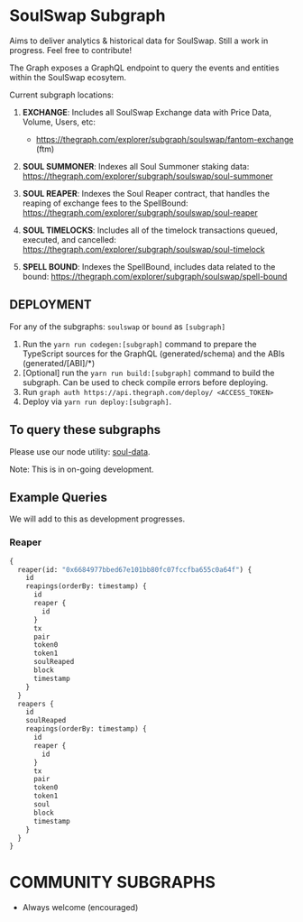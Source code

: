 # SoulSwap Subgraph

Aims to deliver analytics & historical data for SoulSwap. Still a work in progress. Feel free to contribute!

The Graph exposes a GraphQL endpoint to query the events and entities within the SoulSwap ecosytem.

Current subgraph locations:

1. **EXCHANGE**: Includes all SoulSwap Exchange data with Price Data, Volume, Users, etc:
   + https://thegraph.com/explorer/subgraph/soulswap/fantom-exchange (ftm)

2. **SOUL SUMMONER**: Indexes all Soul Summoner staking data: https://thegraph.com/explorer/subgraph/soulswap/soul-summoner

3. **SOUL REAPER**: Indexes the Soul Reaper contract, that handles the reaping of exchange fees to the SpellBound: https://thegraph.com/explorer/subgraph/soulswap/soul-reaper

4. **SOUL TIMELOCKS**: Includes all of the timelock transactions queued, executed, and cancelled: https://thegraph.com/explorer/subgraph/soulswap/soul-timelock

5. **SPELL BOUND**: Indexes the SpellBound, includes data related to the bound: https://thegraph.com/explorer/subgraph/soulswap/spell-bound


## DEPLOYMENT

For any of the subgraphs: `soulswap` or `bound` as `[subgraph]`

1. Run the `yarn run codegen:[subgraph]` command to prepare the TypeScript sources for the GraphQL (generated/schema) and the ABIs (generated/[ABI]/\*)
2. [Optional] run the `yarn run build:[subgraph]` command to build the subgraph. Can be used to check compile errors before deploying.
3. Run `graph auth https://api.thegraph.com/deploy/ <ACCESS_TOKEN>`
4. Deploy via `yarn run deploy:[subgraph]`.

## To query these subgraphs

Please use our node utility: [soul-data](https://github.com/SoulSwapFinance/soul-data).

Note: This is in on-going development.

## Example Queries

We will add to this as development progresses.

### Reaper

```graphql
{
  reaper(id: "0x6684977bbed67e101bb80fc07fccfba655c0a64f") {
    id
    reapings(orderBy: timestamp) {
      id
      reaper {
        id
      }
      tx
      pair
      token0
      token1
      soulReaped
      block
      timestamp
    }
  }
  reapers {
    id
    soulReaped
    reapings(orderBy: timestamp) {
      id
      reaper {
        id
      }
      tx
      pair
      token0
      token1
      soul
      block
      timestamp
    }
  }
}
```

# COMMUNITY SUBGRAPHS
- Always welcome (encouraged)